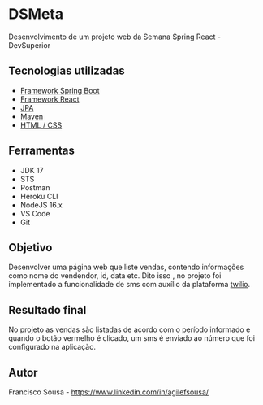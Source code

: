 # DSMeta

Desenvolvimento de um projeto web da Semana Spring React - DevSuperior

## Tecnologias utilizadas

- [Framework Spring Boot](https://spring.io/projects/spring-boot)
- [Framework React](https://pt-br.reactjs.org/)
- [JPA](https://www.devmedia.com.br/introducao-a-jpa-java-persistence-api/28173)
- [Maven](https://maven.apache.org/)
- [HTML / CSS](https://www.w3.org/)

## Ferramentas

- JDK 17
- STS
- Postman
- Heroku CLI
- NodeJS 16.x
- VS Code
- Git

## Objetivo

Desenvolver uma página web que liste vendas, contendo informações como nome do vendendor, id, data etc. Dito isso , no projeto foi implementado a funcionalidade
de sms com auxílio da plataforma [twilio](https://www.twilio.com/).

## Resultado final

No projeto as vendas são listadas de acordo com o período informado e quando o botão vermelho é clicado, um sms é enviado ao número que foi
configurado na aplicação.

## Autor

Francisco Sousa - https://www.linkedin.com/in/agilefsousa/

